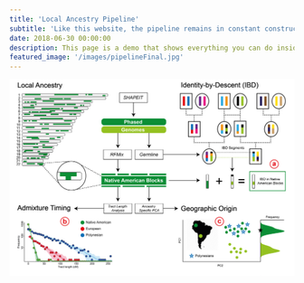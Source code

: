 ```yaml
---
title: 'Local Ancestry Pipeline'
subtitle: 'Like this website, the pipeline remains in constant construction.'
date: 2018-06-30 00:00:00
description: This page is a demo that shows everything you can do inside portfolio and blog posts.
featured_image: '/images/pipelineFinal.jpg'
---
```


<div class="gallery" data-columns="3">
	<img src="/images/pipelineFinal.jpg">
</div>